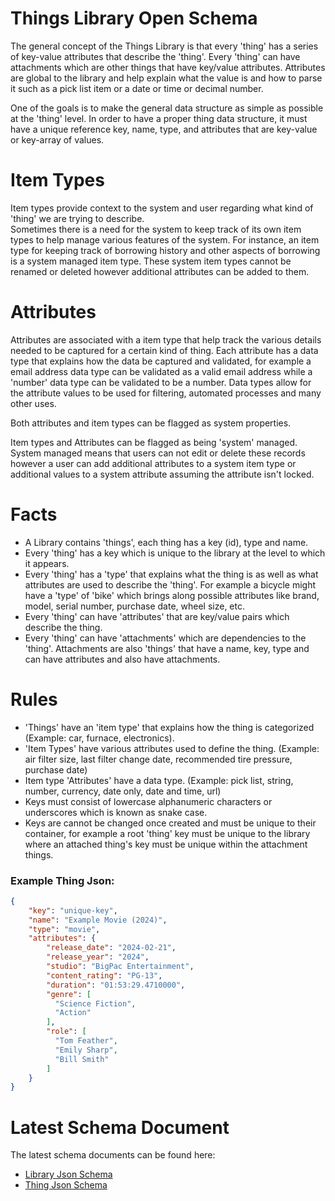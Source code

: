 # Things Library Open Schema

The general concept of the Things Library is that every 'thing' has a series of key-value attributes that describe the 'thing'.
Every 'thing' can have attachments which are other things that have key/value attributes. Attributes are global to the library and help explain what the value is and how to parse it such as a pick list item or a date or time or decimal number.

One of the goals is to make the general data structure as simple as possible at the 'thing' level. In order to have a proper thing data structure, it must have a unique reference key, name, type, and attributes that are key-value or key-array of values.

# Item Types

Item types provide context to the system and user regarding what kind of 'thing' we are trying to describe.  
Sometimes there is a need for the system to keep track of its own item types to help manage various features of the system.
For instance, an item type for keeping track of borrowing history and other aspects of borrowing is a system managed item type.
These system item types cannot be renamed or deleted however additional attributes can be added to them.

# Attributes

Attributes are associated with a item type that help track the various details needed to be captured for a certain kind of thing.
Each attribute has a data type that explains how the data be captured and validated, for example a email address data type can be validated as a valid email address while a 'number' data type can be validated to be a number. 
Data types allow for the attribute values to be used for filtering, automated processes and many other uses.

Both attributes and item types can be flagged as system properties.

Item types and Attributes can be flagged as being 'system' managed.  System managed means that users can not edit or delete these records however a user can add additional attributes to a system item type or additional values to a system attribute assuming the attribute isn't locked.

# Facts

* A Library contains 'things', each thing has a key (id), type and name.  
* Every 'thing' has a key which is unique to the library at the level to which it appears.
* Every 'thing' has a 'type' that explains what the thing is as well as what attributes are used to describe the 'thing'.  For example a bicycle might have a 'type' of 'bike' which brings along possible attributes like brand, model, serial number, purchase date, wheel size, etc.
* Every 'thing' can have 'attributes' that are key/value pairs which describe the thing.
* Every 'thing' can have 'attachments' which are dependencies to the 'thing'.  Attachments are also 'things' that have a name, key, type and can have attributes and also have attachments.

# Rules

* 'Things' have an 'item type' that explains how the thing is categorized (Example: car, furnace, electronics).
* 'Item Types' have various attributes used to define the thing. (Example: air filter size, last filter change date, recommended tire pressure, purchase date)
* Item type 'Attributes' have a data type. (Example: pick list, string, number, currency, date only, date and time, url)
* Keys must consist of lowercase alphanumeric characters or underscores which is known as snake case.
* Keys are cannot be changed once created and must be unique to their container, for example a root 'thing' key must be unique to the library where an attached thing's key must be unique within the attachment things.


### Example Thing Json:
```json
{
    "key": "unique-key",
    "name": "Example Movie (2024)",
    "type": "movie",
    "attributes": {
        "release_date": "2024-02-21",
        "release_year": "2024",
        "studio": "BigPac Entertainment",
        "content_rating": "PG-13",
        "duration": "01:53:29.4710000",
        "genre": [
          "Science Fiction",
          "Action"
        ],        
        "role": [
          "Tom Feather",
          "Emily Sharp",
          "Bill Smith"
        ]
    }
}
```

# Latest Schema Document

The latest schema documents can be found here:

* [Library Json Schema](https://schema.thingslibrary.io/latest/library.json)
* [Thing Json Schema](https://schema.thingslibrary.io/latest/thing.json)